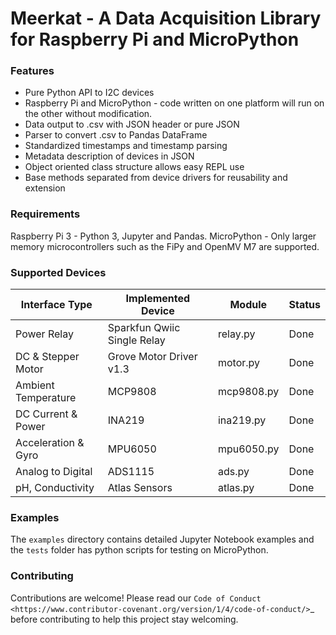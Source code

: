 # Meerkat - A Data Acquisition Library for Raspberry Pi and MicroPython

### Features  

* Pure Python API to I2C devices
* Raspberry Pi and MicroPython - code written on one platform will run on the other without modification.  
* Data output to .csv with JSON header or pure JSON
* Parser to convert .csv to Pandas DataFrame
* Standardized timestamps and timestamp parsing  
* Metadata description of devices in JSON
* Object oriented class structure allows easy REPL use
* Base methods separated from device drivers for reusability and extension

### Requirements  
Raspberry Pi 3 - Python 3, Jupyter and Pandas.
MicroPython - Only larger memory microcontrollers such as the FiPy and OpenMV M7 are supported.

### Supported Devices  
| Interface Type | Implemented Device | Module | Status | 
| -------------- | ------------------ | ------ | ------ |
| Power Relay                          | Sparkfun Qwiic Single Relay | relay.py   | Done |
| DC & Stepper Motor                   | Grove Motor Driver v1.3     | motor.py   | Done |
| Ambient Temperature                  | MCP9808                     | mcp9808.py | Done |
| DC Current & Power                   | INA219                      | ina219.py  | Done |
| Acceleration & Gyro                  | MPU6050                     | mpu6050.py | Done |
| Analog to Digital                    | ADS1115                     | ads.py     | Done |
| pH, Conductivity                     | Atlas Sensors               | atlas.py   | Done |


### Examples  

The `examples` directory contains detailed Jupyter Notebook examples and the `tests` folder has python scripts for testing on MicroPython.


### Contributing  

Contributions are welcome! Please read our `Code of Conduct
<https://www.contributor-covenant.org/version/1/4/code-of-conduct/>`_
before contributing to help this project stay welcoming.
